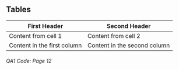 Tables
---
First Header | Second Header
------------ | -------------
Content from cell 1 | Content from cell 2
Content in the first column | Content in the second column
###### QA1 Code: Page 12
